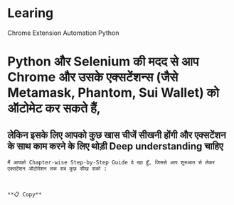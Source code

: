 # Learing
Chrome Extension Automation Python

# Python और Selenium की मदद से आप Chrome और उसके एक्सटेंशन्स (जैसे Metamask, Phantom, Sui Wallet) को ऑटोमेट कर सकते हैं, #

## लेकिन इसके लिए आपको कुछ खास चीजें सीखनी होंगी और एक्सटेंशन के साथ काम करने के लिए थोड़ी Deep understanding चाहिए ##

```
मैं आपको Chapter-wise Step-by-Step Guide दे रहा हूँ, जिससे आप शुरुआत से लेकर एक्सटेंशन ऑटोमेशन तक सब कुछ सीख सको :



**📋 Copy**



